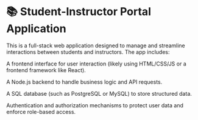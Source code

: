 # 📚 Student-Instructor Portal Application

This is a full-stack web application designed to manage and streamline interactions between students and instructors. The app includes:

A frontend interface for user interaction (likely using HTML/CSS/JS or a frontend framework like React).

A Node.js backend to handle business logic and API requests.

A SQL database (such as PostgreSQL or MySQL) to store structured data.

Authentication and authorization mechanisms to protect user data and enforce role-based access.
